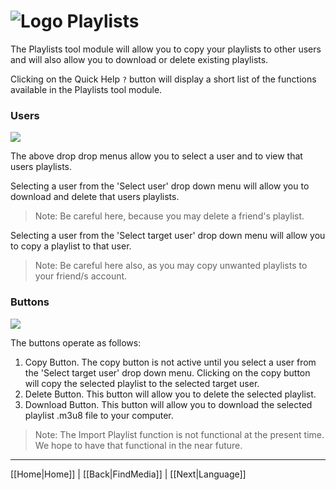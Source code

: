 # ![Logo](https://github.com/ukdtom/WebTools.bundle/blob/master/Wiki/WebTools/Logos/WebTools-48x48.png) Playlists

The Playlists tool module will allow you to copy your playlists to other users and will also allow you to download or delete existing playlists.

Clicking on the Quick Help `?` button will display a short list of the functions available in the Playlists tool module.

### Users

![](https://github.com/ukdtom/WebTools.bundle/blob/master/Wiki/WebTools/Playlist/PL-image01.png)

The above drop drop menus allow you to select a user and to view that users playlists.

Selecting a user from the 'Select user' drop down menu will allow you to download and delete that users playlists.

> Note: Be careful here, because you may delete a friend's playlist.

Selecting a user from the 'Select target user' drop down menu will allow you to copy a playlist to that user.

> Note: Be careful here also, as you may copy unwanted playlists to your friend/s account.

### Buttons
 
![](https://github.com/ukdtom/WebTools.bundle/blob/master/Wiki/WebTools/Playlist/PL-image02.png)

The buttons operate as follows:

1. Copy Button. The copy button is not active until you select a user from the 'Select target user' drop down menu. Clicking on the copy button will copy the selected playlist to the selected target user.
2. Delete Button. This button will allow you to delete the selected playlist.
3. Download Button. This button will allow you to download the selected playlist .m3u8 file to your computer.

> Note: The Import Playlist function is not functional at the present time. We hope to have that functional in the near future.

***

[[Home|Home]] | [[Back|FindMedia]] | [[Next|Language]]